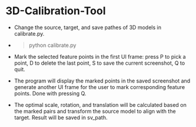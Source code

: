 # 3D-Calibration-Tool

- Change the source, target, and save pathes of 3D models in calibrate.py.

- > python calibrate.py

- Mark the selected feature points in the first UI frame: press P to pick a point, D to delete the last point, S to save the current screenshot, Q to quit.

- The program will display the marked points in the saved screenshot and generate another UI frame for the user to mark corresponding feature points. Done with pressing Q.

- The optimal scale, rotation, and translation will be calculated based on the marked pairs and transform the source model to align with the target. Result will be saved in sv_path.

